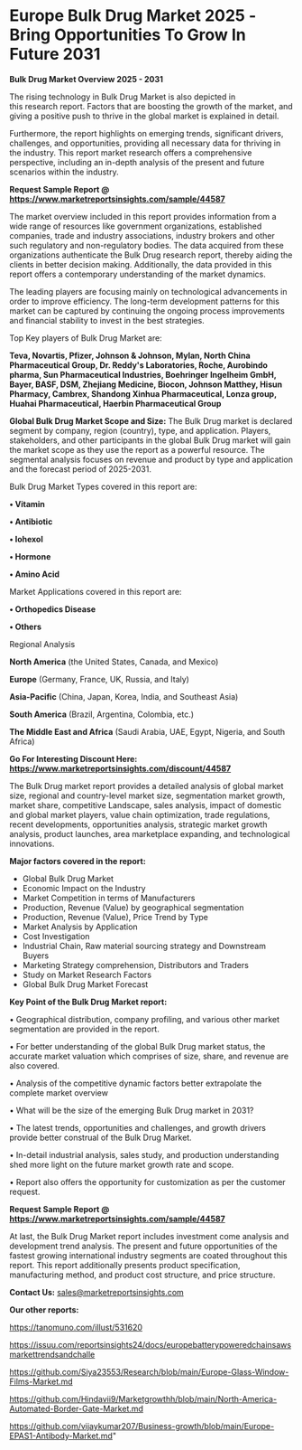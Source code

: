 # Europe Bulk Drug Market 2025 -Bring Opportunities To Grow In Future 2031

<Strong> Bulk Drug Market Overview 2025 - 2031</strong>

The rising technology in Bulk Drug Market is also depicted in this research report. Factors that are boosting the growth of the market, and giving a positive push to thrive in the global market is explained in detail.

Furthermore, the report highlights on emerging trends, significant drivers, challenges, and opportunities, providing all necessary data for thriving in the industry. This report market research offers a comprehensive perspective, including an in-depth analysis of the present and future scenarios within the industry.

<strong>Request Sample Report @ <a href=https://www.marketreportsinsights.com/sample/44587>https://www.marketreportsinsights.com/sample/44587</a></strong>

The market overview included in this report provides information from a wide range of resources like government organizations, established companies, trade and industry associations, industry brokers and other such regulatory and non-regulatory bodies. The data acquired from these organizations authenticate the Bulk Drug research report, thereby aiding the clients in better decision making. Additionally, the data provided in this report offers a contemporary understanding of the market dynamics.

The leading players are focusing mainly on technological advancements in order to improve efficiency. The long-term development patterns for this market can be captured by continuing the ongoing process improvements and financial stability to invest in the best strategies.

Top Key players of Bulk Drug Market are:

<strong>Teva, Novartis, Pfizer, Johnson & Johnson, Mylan, North China Pharmaceutical Group, Dr. Reddy's Laboratories, Roche, Aurobindo pharma, Sun Pharmaceutical Industries, Boehringer Ingelheim GmbH, Bayer, BASF, DSM, Zhejiang Medicine, Biocon, Johnson Matthey, Hisun Pharmacy, Cambrex, Shandong Xinhua Pharmaceutical, Lonza group, Huahai Pharmaceutical, Haerbin Pharmaceutical Group</strong>

<strong><b>Global Bulk Drug Market Scope and Size:</b></strong>
The Bulk Drug market is declared segment by company, region (country), type, and application. Players, stakeholders, and other participants in the global Bulk Drug market will gain the market scope as they use the report as a powerful resource. The segmental analysis focuses on revenue and product by type and application and the forecast period of 2025-2031.

Bulk Drug Market Types covered in this report are:

<strong>•  Vitamin

•  Antibiotic

•  Iohexol

•  Hormone

•  Amino Acid</strong>

Market Applications covered in this report are:

<strong>•  Orthopedics Disease

•  Others</strong> 

Regional Analysis

<strong>North America</strong> (the United States, Canada, and Mexico)

<strong>Europe</strong> (Germany, France, UK, Russia, and Italy)

<strong>Asia-Pacific</strong> (China, Japan, Korea, India, and Southeast Asia)

<strong>South America</strong> (Brazil, Argentina, Colombia, etc.)

<strong>The Middle East and Africa</strong> (Saudi Arabia, UAE, Egypt, Nigeria, and South Africa)

<strong>Go For Interesting Discount Here: <a href=https://www.marketreportsinsights.com/discount/44587>https://www.marketreportsinsights.com/discount/44587</a></strong>

The Bulk Drug market report provides a detailed analysis of global market size, regional and country-level market size, segmentation market growth, market share, competitive Landscape, sales analysis, impact of domestic and global market players, value chain optimization, trade regulations, recent developments, opportunities analysis, strategic market growth analysis, product launches, area marketplace expanding, and technological innovations.

<strong><b>Major factors covered in the report:</b></strong>
<ul>
  <li>Global Bulk Drug Market </li>
  <li>Economic Impact on the Industry</li>
  <li>Market Competition in terms of Manufacturers</li>
  <li>Production, Revenue (Value) by geographical segmentation</li>
  <li>Production, Revenue (Value), Price Trend by Type</li>
  <li>Market Analysis by Application</li>
  <li>Cost Investigation</li>
  <li>Industrial Chain, Raw material sourcing strategy and Downstream Buyers</li>
  <li>Marketing Strategy comprehension, Distributors and Traders</li>
  <li>Study on Market Research Factors</li>
  <li>Global Bulk Drug Market Forecast</li>
</ul>

<strong><b>Key Point of the Bulk Drug Market report:</b></strong>

• Geographical distribution, company profiling, and various other market segmentation are provided in the report.

• For better understanding of the global Bulk Drug market status, the accurate market valuation which comprises of size, share, and revenue are also covered.

• Analysis of the competitive dynamic factors better extrapolate the complete market overview

• What will be the size of the emerging Bulk Drug market in 2031?

• The latest trends, opportunities and challenges, and growth drivers provide better construal of the Bulk Drug Market.

• In-detail industrial analysis, sales study, and production understanding shed more light on the future market growth rate and scope.

• Report also offers the opportunity for customization as per the customer request.

<strong>Request Sample Report @ <a href=https://www.marketreportsinsights.com/sample/44587>https://www.marketreportsinsights.com/sample/44587</a></strong>

At last, the Bulk Drug Market report includes investment come analysis and development trend analysis. The present and future opportunities of the fastest growing international industry segments are coated throughout this report. This report additionally presents product specification, manufacturing method, and product cost structure, and price structure.

<strong>Contact Us:</strong>
sales@marketreportsinsights.com

<strong>Our other reports:</strong>

<a href=https://tanomuno.com/illust/531620>https://tanomuno.com/illust/531620</a>

<a href=https://issuu.com/reportsinsights24/docs/europebatterypoweredchainsawsmarkettrendsandchalle>https://issuu.com/reportsinsights24/docs/europebatterypoweredchainsawsmarkettrendsandchalle</a>

<a href=https://github.com/Siya23553/Research/blob/main/Europe-Glass-Window-Films-Market.md>https://github.com/Siya23553/Research/blob/main/Europe-Glass-Window-Films-Market.md</a>

<a href=https://github.com/Hindavii9/Marketgrowthh/blob/main/North-America-Automated-Border-Gate-Market.md>https://github.com/Hindavii9/Marketgrowthh/blob/main/North-America-Automated-Border-Gate-Market.md</a>

<a href=https://github.com/vijaykumar207/Business-growth/blob/main/Europe-EPAS1-Antibody-Market.md>https://github.com/vijaykumar207/Business-growth/blob/main/Europe-EPAS1-Antibody-Market.md</a>"
